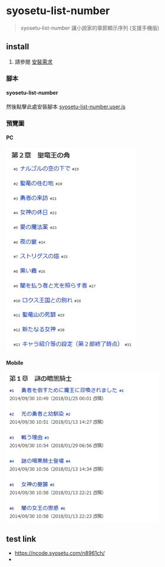 # syosetu-list-number

> syosetu-list-number 讓小說家的章節顯示序列 (支援手機版)

## install

1. 請參閱 [安裝需求](https://github.com/bluelovers/gm-user-scripts/blob/master/readme/userscript.md)

### 腳本

#### syosetu-list-number

然後點擊此處安裝腳本 [syosetu-list-number.user.js](https://github.com/bluelovers/gm-user-scripts/raw/master/dist/syosetu-list-number.user.js)

### 預覽圖

#### PC

![syosetu-list-number](syosetu-list-number.jpg)

#### Mobile

![2018-03-08-22-12-26-2](images/2018-03-08-22-12-26-2.jpg)

## test link

- https://ncode.syosetu.com/n8961ch/
- 
